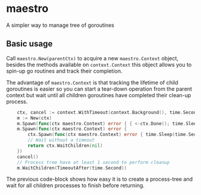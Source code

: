 # maestro
A simpler way to manage tree of goroutines

## Basic usage

Call `maestro.New(parentCtx)` to acquire a new `maestro.Context` object,
besides the methods available on `context.Context` this object allows
you to spin-up go routines and track their completion.

The advantage of `maestro.Context` is that tracking the lifetime of
child goroutines is easier so you can start a tear-down operation
from the parent context but wait until all children goroutines
have completed their clean-up process.

```go
	ctx, cancel := context.WithTimeout(context.Background(), time.Second*2)
	m := New(ctx)
	m.Spawn(func(ctx maestro.Context) error { { <-ctx.Done(); time.Sleep(time.Second / 2); return nil } })
	m.Spawn(func(ctx maestro.Context) error {
		ctx.Spawn(func(ctx maestro.Context) error { time.Sleep(time.Second / 2); return nil })
		// Wait without a timeout
		return ctx.WaitChildren(nil)
	})
	cancel()
	// Process tree have at least 1 second to perform cleanup
	m.WaitChildren(TimeoutAfter(time.Second))
```

The previous code-block shows how easy it is to create a process-tree and wait for all
children processes to finish before returning.
